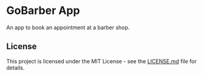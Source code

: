 # GoBarber App

An app to book an appointment at a barber shop.

## License

This project is licensed under the MIT License - see the [LICENSE.md](LICENSE.md) file for details.

